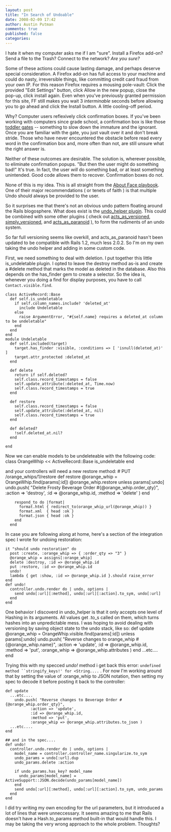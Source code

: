 ```yaml
---
layout: post
title: "In Search of Undoable"
date: 2008-02-09 17:42
author: Austin Putman
comments: true
published: false
categories: 
---
```


I hate it when my computer asks me if I am "sure".  Install a Firefox add-on?  Send a file to the Trash?  Connect to the network?  *Are you sure?*

Some of these actions could cause lasting damage, and perhaps deserve special consideration. A Firefox add-on has full access to your machine and could do nasty, irreversible things, like committing credit card fraud from your own IP.  For this reason Firefox requires a mousing pole-vault: Click the provided "Edit Settings" button, click Allow in the new popup, close the pop-up, click install again.  Even when you've previously granted permission for this site, FF still makes you wait 3 _interminable_ seconds before allowing you to go ahead and click the Install button.  A little cooling-off period.

Why?  Computer users reflexively click confirmation boxes.  If you've been working with computers since grade school, a confirmation box is like those [toddler gates](http://flickr.com/photos/schwarz/22252378/) -- something to slow down the immature and the ignorant.  Once you are familiar with the gate, you just vault over it and don't break stride.  Those who have never encountered the obstacle before read every word in the confirmation box and, more often than not, are still unsure what the right answer is.

Neither of these outcomes are desirable.  The solution is, wherever possible, to eliminate confirmation popups.  "But then the user might do something bad!"  It's true.  In fact, the user *will* do something bad, or at least something unintended.  Good code allows them to recover.  Confirmation boxes do not.

None of this is my idea.  This is all straight from the [About Face playbook](http://www.abebooks.com/servlet/BookDetailsPL?bi=894571748).  One of their major recommendations ( or tenets of faith ) is that multiple Undo should always be provided to the user.

So it surprises me that there's not an obvious undo pattern floating around the Rails blogosphere.  What does exist is the [undo_helper plugin](http://agilewebdevelopment.com/plugins/undo_helper). This could be combined with some other plugins ( check out [acts_as_versioned](http://agilewebdevelopment.com/plugins/acts_as_versioned), [simply_versioned](http://agilewebdevelopment.com/plugins/simplyversioned), and [acts_as_paranoid](http://agilewebdevelopment.com/plugins/acts_as_paranoid) ), to form the rudiments of an undo system.

So far full versioning seems like overkill, and acts_as_paranoid hasn't been updated to be compatible with Rails 1.2, much less 2.0.2.  So I'm on my own taking the undo helper and adding in some custom code.

First, we need something to deal with deletion.  I put together this little is_undeletable plugin.  I opted to leave the destroy method as-is and create a #delete method that marks the model as deleted in the database.  Also this depends on the has_finder gem to create a selector.  So the idea is, whenever you doing a find for display purposes, you have to call `Contact.visible.find`.

    class ActiveRecord::Base
      def self.is_undeletable
        if self.column_names.include? 'deleted_at'
          include Undeletable
        else
          raise ArgumentError, "#{self.name} requires a deleted_at column to be undeletable"
        end
      end
    end
    module Undeletable
      def self.included(target)
        target.has_finder :visible, :conditions => [ 'isnull(deleted_at)' ]
        target.attr_protected :deleted_at
      end

      def delete
        return if self.deleted?
        self.class.record_timestamps = false
        self.update_attribute(:deleted_at, Time.now)
        self.class.record_timestamps = true
      end

      def restore
        self.class.record_timestamps = false
        self.update_attribute(:deleted_at, nil)
        self.class.record_timestamps = true
      end

      def deleted?
        !self.deleted_at.nil?
      end

    end


Now we can enable models to be undeleteable with the following code:
    class OrangeWhip << ActiveRecord::Base
      is_undeletable
    end

and your controllers will need a new restore method:
      # PUT /orange_whips/1/restore
      def restore
        @orange_whip = OrangeWhip.find(params[:id])
        @orange_whip.restore
        unless params[:undo]
          undo.push( "Delete Frosty Beverage Order #{@orange_whip.order_qty}",
             :action => 'destroy',
             :id => @orange_whip.id,
             :method => 'delete' )
        end

        respond_to do |format|
          format.html { redirect_to(orange_whip_url(@orange_whip)) }
          format.xml  { head :ok }
          format.json { head :ok }
        end
      end

In case you are following along at home, here's a section of the integration spec I wrote for undoing restoration:

    it "should undo restoration" do
      post :create, :orange_whip => { :order_qty => "3" }
      @orange_whip = assigns[:orange_whip]
      delete :destroy, :id => @orange_whip.id
      put :restore, :id => @orange_whip.id
      undo!
      lambda { get :show, :id => @orange_whip.id }.should raise_error
    end
    def undo!
      controller.undo.render do | undo, options |
        send undo[:url][:method], undo[:url][:action].to_sym, undo[:url]
      end
    end


One behavior I discoverd in undo_helper is that it only accepts one level of Hashing in its arguments.  All values get .to_s called on them, which turns hashes into an unpredictable mess.  I was hoping to avoid dealing with versioning by saving object state to the undo stack, like so:
    def update
        @orange_whip = OrangeWhip.visible.find(params[:id])
        unless params[:undo]
          undo.push( "Reverse changes to orange_whip #{@orange_whip.name}",
             :action => 'update',
             :id => @orange_whip.id,
             :method => 'put',
             :orange_whip => @orange_whip.attributes  )
        end
        ...etc....
    end

Trying this with my specced *undo!* method i get back this error: `undefined method ``stringify_keys!' for <String....` .  For now I'm working around that by setting the value of :orange_whip to JSON notation, then setting my spec to decode it before posting it back to the controller:

    def update
      ...etc....
        undo.push( "Reverse changes to Beverage Order #{@orange_whip.order_qty}",
               :action => 'update',
               :id => @orange_whip.id,
               :method => 'put',
               :orange_whip => @orange_whip.attributes.to_json )
      ...etc....
    end

    ## and in the spec....
    def undo!
      controller.undo.render do | undo, options |
        model_name = controller.controller_name.singularize.to_sym
        undo_params = undo[:url].dup
        undo_params.delete :action

        if undo_params.has_key? model_name
          undo_params[model_name] = ActiveSupport::JSON.decode(undo_params[model_name])
        end
        send undo[:url][:method], undo[:url][:action].to_sym, undo_params
      end
    end

I did try writing my own encoding for the url parameters, but it introduced a lot of lines that were unneccessary.  It seems amazing to me that Rails doesn't have a Hash.to_params method built-in that would handle this.  I may be taking the very wrong approach to the whole problem.  Thoughts?
